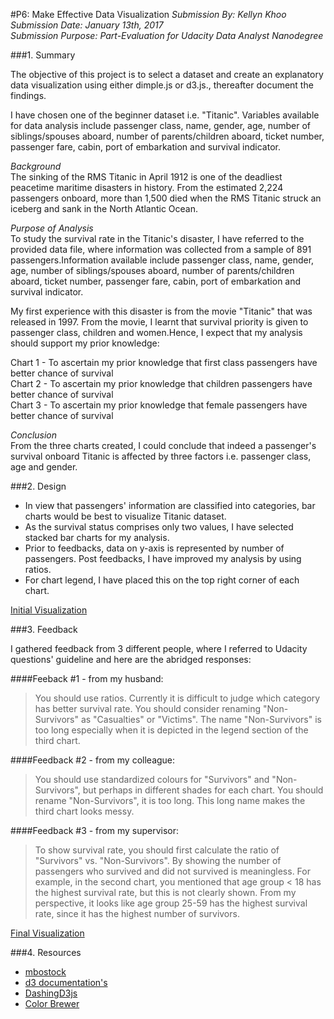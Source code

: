 #P6: Make Effective Data Visualization
*Submission By: Kellyn Khoo*  
*Submission Date: January 13th, 2017*  
*Submission Purpose: Part-Evaluation for Udacity Data Analyst Nanodegree*  

###1. Summary 

The objective of this project is to select a dataset and create an explanatory data visualization using either dimple.js or d3.js., thereafter document the findings.  

I have chosen one of the beginner dataset i.e. "Titanic". Variables available for data analysis include passenger class, name, gender, age, number of siblings/spouses aboard, number of parents/children aboard, ticket number, passenger fare, cabin, port of embarkation and survival indicator.  

*Background*  
The sinking of the RMS Titanic in April 1912 is one of the deadliest peacetime maritime disasters in history. From the estimated 2,224 passengers onboard, more than 1,500 died when the RMS Titanic struck an iceberg and sank in the North Atlantic Ocean.  

*Purpose of Analysis*  
To study the survival rate in the Titanic's disaster, I have referred to the provided data file, where information was collected from a sample of 891 passengers.Information available include passenger class, name, gender, age, number of siblings/spouses aboard, number of parents/children aboard, ticket number, passenger fare, cabin, port of embarkation and survival indicator.  

My first experience with this disaster is from the movie "Titanic" that was released in 1997. From the movie, I learnt that survival priority is given to passenger class, children and women.Hence, I expect that my analysis should support my prior knowledge:  

Chart 1 - To ascertain my prior knowledge that first class passengers have better chance of survival  
Chart 2 - To ascertain my prior knowledge that children passengers have better chance of survival  
Chart 3 - To ascertain my prior knowledge that female passengers have better chance of survival  

*Conclusion*  
From the three charts created, I could conclude that indeed a passenger's survival onboard Titanic is affected by three factors i.e. passenger class, age and gender.

###2. Design  

* In view that passengers' information are classified into categories, bar charts would be best to visualize Titanic dataset.  
* As the survival status comprises only two values, I have selected stacked bar charts for my analysis.
* Prior to feedbacks, data on y-axis is represented by number of passengers. Post feedbacks, I have improved my analysis by using ratios.
* For chart legend, I have placed this on the top right corner of each chart.  

[Initial Visualization](https://bl.ocks.org/kellynkts/raw/5b6a8852c02947eb71efe895a258bee3/)

###3. Feedback  

I gathered feedback from 3 different people, where I referred to Udacity questions' guideline and here are the abridged responses:

####Feeback #1 - from my husband:  
> You should use ratios. Currently it is difficult to judge which category has better survival rate. You should consider renaming "Non-Survivors" as "Casualties" or "Victims". The name "Non-Survivors" is too long especially when it is depicted in the legend section of the third chart.  

####Feedback #2 - from my colleague: 
> You should use standardized colours for "Survivors" and "Non-Survivors", but perhaps in different shades for each chart. You should rename "Non-Survivors", it is too long. This long name makes the third chart looks messy.  

####Feedback #3 - from my supervisor:
> To show survival rate, you should first calculate the ratio of "Survivors" vs. "Non-Survivors". By showing the number of passengers who survived and did not survived is meaningless. For example, in the second chart, you mentioned that age group < 18 has the highest survival rate, but this is not clearly shown. From my perspective, it looks like age group 25-59 has the highest survival rate, since it has the highest number of survivors.  

[Final Visualization](https://bl.ocks.org/kellynkts/raw/fe7587fc78da16319a1524fc0bb7052b/)

###4. Resources  

* [mbostock](https://bl.ocks.org/mbostock)
* [d3 documentation's](https://github.com/d3/d3/blob/master/API.md)
* [DashingD3js](https://www.dashingd3js.com/table-of-contents)
* [Color Brewer](http://colorbrewer2.org/#type=sequential&scheme=BuGn&n=3)

  

